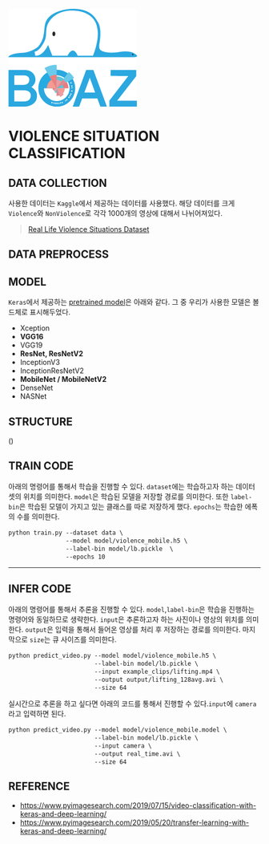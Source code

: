 ![](../img/BOAZ_Logo_NoBG.png)

# VIOLENCE SITUATION CLASSIFICATION

## DATA COLLECTION
사용한 데이터는 `Kaggle`에서 제공하는 데이터를 사용했다. 해당 데이터를 크게 `Violence`와 `NonViolence`로 각각 1000개의 영상에 대해서 나뉘어져있다. 

> [Real Life Violence Situations Dataset](https://www.kaggle.com/mohamedmustafa/real-life-violence-situations-dataset)

## DATA PREPROCESS

## MODEL
 `Keras`에서 제공하는 [pretrained model](https://keras.io/applications/)은 아래와 같다. 그 중 우리가 사용한 모델은 볼드체로 표시해두었다.
- Xception
- **VGG16**
- VGG19
- **ResNet, ResNetV2**
- InceptionV3
- InceptionResNetV2
- **MobileNet / MobileNetV2**
- DenseNet
- NASNet

## STRUCTURE
()

## TRAIN CODE
아래의 명령어를 통해서 학습을 진행할 수 있다. `dataset`에는 학습하고자 하는 데이터셋의 위치를 의미한다. `model`은 학습된 모델을 저장할 경로를 의미한다. 또한 `label-bin`은 학습된 모델이 가지고 있는 클래스를 따로 저장하게 했다. `epochs`는 학습한 에폭의 수를 의미한다.
```shell
python train.py --dataset data \
                --model model/violence_mobile.h5 \
                --label-bin model/lb.pickle  \
                --epochs 10
```

---

## INFER CODE
아래의 명령어를 통해서 추론을 진행할 수 있다. `model`,`label-bin`은 학습을 진행하는 명령어와 동일하므로 생략한다. `input`은 추론하고자 하는 사진이나 영상의 위치를 의미한다. `output`은 입력을 통해서 들어온 영상를 처리 후 저장하는 경로를 의미한다. 마지막으로 `size`는 큐 사이즈를 의미한다.
```shell
python predict_video.py --model model/violence_mobile.h5 \
                        --label-bin model/lb.pickle \
                        --input example_clips/lifting.mp4 \
                        --output output/lifting_128avg.avi \
                        --size 64
```

실시간으로 추론을 하고 싶다면 아래의 코드를 통해서 진행할 수 있다.`input`에 `camera`라고 입력하면 된다.
```shell
python predict_video.py --model model/violence_mobile.model \
                        --label-bin model/lb.pickle \
                        --input camera \
                        --output real_time.avi \
                        --size 64
```

## REFERENCE
- https://www.pyimagesearch.com/2019/07/15/video-classification-with-keras-and-deep-learning/
- https://www.pyimagesearch.com/2019/05/20/transfer-learning-with-keras-and-deep-learning/
